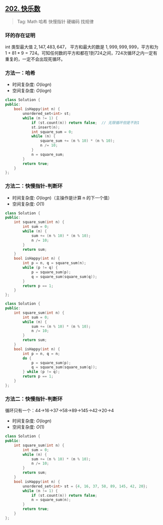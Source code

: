## [202. 快乐数](https://leetcode-cn.com/problems/happy-number/)

> Tag: Math 哈希 快慢指针 硬编码 找规律

### 环的存在证明

int 类型最大值 $2,147,483,647$， 平方和最大的数是 $1,999,999,999$，平方和为 $1 + 81*9 = 724$。可知任何数的平方和都在1到724之间，724次循环之内一定有重复的，一定不会出现死循环。

### 方法一：哈希
* 时间复杂度: ${O(logn)}$
* 空间复杂度: ${O(logn)}$
```c++
class Solution {
public:
    bool isHappy(int n) {
        unordered_set<int> st;
        while (n != 1) {
            if (st.count(n)) return false;  // 无限循环但是不到1
            st.insert(n);
            int square_sum = 0;
            while (n) {
                square_sum += (n % 10) * (n % 10);
                n /= 10;
            }
            n = square_sum;
        }
        return true;
    }
};
```

### 方法二：快慢指针-判断环
* 时间复杂度: ${O(logn)}$（主操作是计算 n 的下一个值）
* 空间复杂度: ${O(1)}$
```c++
class Solution {
public:
    int square_sum(int n) {
        int sum = 0;
        while (n) {
            sum += (n % 10) * (n % 10);
            n /= 10;
        }
        return sum;
    }
    bool isHappy(int n) {
        int p = n, q = square_sum(n);
        while (p != q) {
            p = square_sum(p);
            q = square_sum(square_sum(q));
        }
        return p == 1;
    }
};
```

```c++
class Solution {
public:
    int square_sum(int n) {
        int sum = 0;
        while (n) {
            sum += (n % 10) * (n % 10);
            n /= 10;
        }
        return sum;
    }
    bool isHappy(int n) {
        int p = n, q = n;
        do {
            p = square_sum(p);
            q = square_sum(square_sum(q));
        } while (p != q);
        return p == 1;
    }
};
```

### 方法二：快慢指针-判断环

循环只有一个：44→16→37→58→89→145→42→20→4

* 时间复杂度: ${O(logn)}$
* 空间复杂度: ${O(1)}$

```cpp
class Solution {
public:
    int square_sum(int n) {
        int sum = 0;
        while (n) {
            sum += (n % 10) * (n % 10);
            n /= 10;
        }
        return sum;
    }
    bool isHappy(int n) {
        unordered_set<int> st = {4, 16, 37, 58, 89, 145, 42, 20};
        while (n != 1) {
            if (st.count(n)) return false;
            n = square_sum(n);
        }
        return true;
    }
};
```